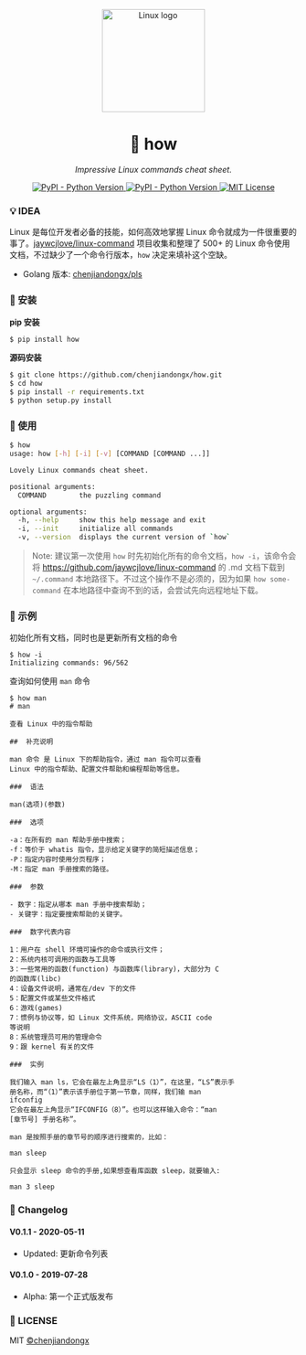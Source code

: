 <p align="center">
    <img src="https://user-images.githubusercontent.com/19553554/61995478-bd21e980-b0bb-11e9-8206-5a5958e27b25.png" alt="Linux logo" width=180 />
</p>

<h1 align="center">📝 how</h1>
<p align="center">
    <em>Impressive Linux commands cheat sheet.</em>
</p>

<p align="center">
    <a href="https://badge.fury.io/py/how">
        <img src="https://badge.fury.io/py/how.svg" alt="PyPI - Python Version">
    </a>
    <a href="https://pypi.org/project/how/">
        <img src="https://img.shields.io/pypi/pyversions/how.svg?colorB=brightgreen" alt="PyPI - Python Version">
    </a>
    <a href="https://opensource.org/licenses/MIT">
        <img src="https://img.shields.io/badge/License-MIT-brightgreen.svg" alt="MIT License">
    </a>
</p>

### 💡 IDEA

Linux 是每位开发者必备的技能，如何高效地掌握 Linux 命令就成为一件很重要的事了。[jaywcjlove/linux-command](https://github.com/jaywcjlove/linux-command) 项目收集和整理了 500+ 的 Linux 命令使用文档，不过缺少了一个命令行版本，`how` 决定来填补这个空缺。

* Golang 版本: [chenjiandongx/pls](https://github.com/chenjiandongx/pls)

### 🔰 安装

**pip 安装**
```bash
$ pip install how
```

**源码安装**
```bash
$ git clone https://github.com/chenjiandongx/how.git
$ cd how
$ pip install -r requirements.txt
$ python setup.py install
```

### 📏 使用

```bash
$ how
usage: how [-h] [-i] [-v] [COMMAND [COMMAND ...]]

Lovely Linux commands cheat sheet.

positional arguments:
  COMMAND        the puzzling command

optional arguments:
  -h, --help     show this help message and exit
  -i, --init     initialize all commands
  -v, --version  displays the current version of `how`
```

> Note: 建议第一次使用 `how` 时先初始化所有的命令文档，`how -i`，该命令会将 https://github.com/jaywcjlove/linux-command 的 .md 文档下载到 `~/.command` 本地路径下。不过这个操作不是必须的，因为如果 `how some-command` 在本地路径中查询不到的话，会尝试先向远程地址下载。

### 🔖 示例

初始化所有文档，同时也是更新所有文档的命令
```shell
$ how -i
Initializing commands: 96/562 
```

查询如何使用 `man` 命令
```shell
$ how man
# man

查看 Linux 中的指令帮助

##  补充说明

man 命令 是 Linux 下的帮助指令，通过 man 指令可以查看
Linux 中的指令帮助、配置文件帮助和编程帮助等信息。

###  语法

man(选项)(参数)

###  选项

-a：在所有的 man 帮助手册中搜索；
-f：等价于 whatis 指令，显示给定关键字的简短描述信息；
-P：指定内容时使用分页程序；
-M：指定 man 手册搜索的路径。

###  参数

- 数字：指定从哪本 man 手册中搜索帮助；
- 关键字：指定要搜索帮助的关键字。

###  数字代表内容

1：用户在 shell 环境可操作的命令或执行文件；
2：系统内核可调用的函数与工具等
3：一些常用的函数(function) 与函数库(library)，大部分为 C
的函数库(libc)
4：设备文件说明，通常在/dev 下的文件
5：配置文件或某些文件格式
6：游戏(games)
7：惯例与协议等，如 Linux 文件系统，网络协议，ASCII code
等说明
8：系统管理员可用的管理命令
9：跟 kernel 有关的文件

###  实例

我们输入 man ls，它会在最左上角显示“LS（1）”，在这里，“LS”表示手
册名称，而“（1）”表示该手册位于第一节章，同样，我们输 man
ifconfig
它会在最左上角显示“IFCONFIG（8）”。也可以这样输入命令：“man
[章节号] 手册名称”。

man 是按照手册的章节号的顺序进行搜索的，比如：

man sleep

只会显示 sleep 命令的手册,如果想查看库函数 sleep，就要输入:

man 3 sleep
```

### 📅 Changelog

#### V0.1.1 - 2020-05-11

* Updated: 更新命令列表

#### V0.1.0 - 2019-07-28

* Alpha: 第一个正式版发布

### 📃 LICENSE

MIT [©chenjiandongx](https://github.com/chenjiandongx)
